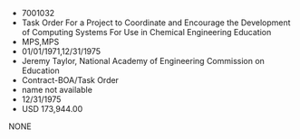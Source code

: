 * 7001032
* Task Order For a Project to Coordinate and Encourage the    Development of Computing Systems For Use in Chemical        Engineering Education
* MPS,MPS
* 01/01/1971,12/31/1975
* Jeremy Taylor, National Academy of Engineering Commission on Education
* Contract-BOA/Task Order
*   name not available
* 12/31/1975
* USD 173,944.00

NONE